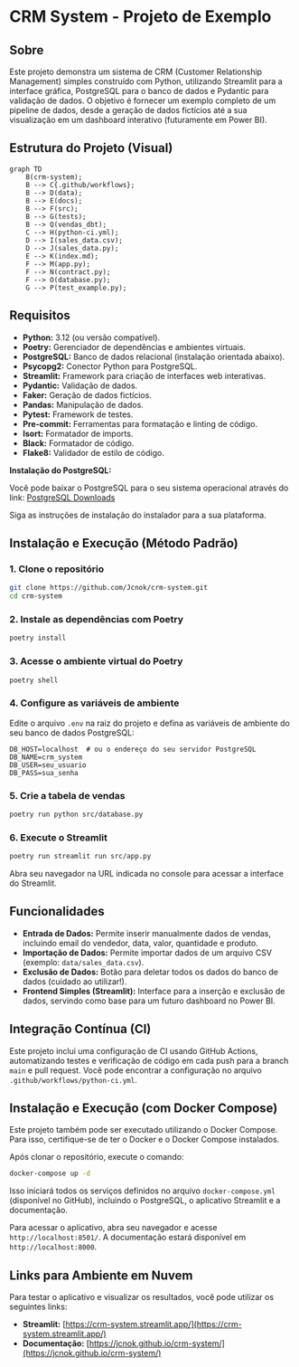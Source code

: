 # CRM System - Projeto de Exemplo

## Sobre

Este projeto demonstra um sistema de CRM (Customer Relationship Management) simples construído com Python, utilizando Streamlit para a interface gráfica, PostgreSQL para o banco de dados e Pydantic para validação de dados. O objetivo é fornecer um exemplo completo de um pipeline de dados, desde a geração de dados fictícios até a sua visualização em um dashboard interativo (futuramente em Power BI).


## Estrutura do Projeto (Visual)

```mermaid
graph TD
    B(crm-system);
    B --> C{.github/workflows};
    B --> D(data);
    B --> E(docs);
    B --> F(src);
    B --> G(tests);
    B --> Q(vendas_dbt);
    C --> H(python-ci.yml);
    D --> I(sales_data.csv);
    D --> J(sales_data.py);
    E --> K(index.md);
    F --> M(app.py);
    F --> N(contract.py);
    F --> O(database.py);
    G --> P(test_example.py);       
```



## Requisitos

- **Python:** 3.12 (ou versão compatível).
- **Poetry:** Gerenciador de dependências e ambientes virtuais.
- **PostgreSQL:** Banco de dados relacional (instalação orientada abaixo).
- **Psycopg2:** Conector Python para PostgreSQL.
- **Streamlit:** Framework para criação de interfaces web interativas.
- **Pydantic:** Validação de dados.
- **Faker:** Geração de dados fictícios.
- **Pandas:** Manipulação de dados.
- **Pytest:** Framework de testes.
- **Pre-commit:** Ferramentas para formatação e linting de código.
- **Isort:** Formatador de imports.
- **Black:** Formatador de código.
- **Flake8:** Validador de estilo de código.

**Instalação do PostgreSQL:**

Você pode baixar o PostgreSQL para o seu sistema operacional através do link: [PostgreSQL Downloads](https://www.postgresql.org/download/)

Siga as instruções de instalação do instalador para a sua plataforma.


## Instalação e Execução (Método Padrão)

### 1. Clone o repositório

```bash
git clone https://github.com/Jcnok/crm-system.git
cd crm-system
```

### 2. Instale as dependências com Poetry

```bash
poetry install 
```

### 3. Acesse o ambiente virtual do Poetry

```bash
poetry shell
```

### 4. Configure as variáveis de ambiente

Edite o arquivo `.env` na raiz do projeto e defina as variáveis de ambiente do seu banco de dados PostgreSQL:

```
DB_HOST=localhost  # ou o endereço do seu servidor PostgreSQL
DB_NAME=crm_system
DB_USER=seu_usuario
DB_PASS=sua_senha
```

### 5. Crie a tabela de vendas

```bash
poetry run python src/database.py
```

### 6. Execute o Streamlit

```bash
poetry run streamlit run src/app.py
```


Abra seu navegador na URL indicada no console para acessar a interface do Streamlit.


## Funcionalidades

- **Entrada de Dados:** Permite inserir manualmente dados de vendas, incluindo email do vendedor, data, valor, quantidade e produto.
- **Importação de Dados:** Permite importar dados de um arquivo CSV (exemplo: `data/sales_data.csv`).
- **Exclusão de Dados:** Botão para deletar todos os dados do banco de dados (cuidado ao utilizar!).
- **Frontend Simples (Streamlit):** Interface para a inserção e exclusão de dados, servindo como base para um futuro dashboard no Power BI.


## Integração Contínua (CI)

Este projeto inclui uma configuração de CI usando GitHub Actions, automatizando testes e verificação de código em cada push para a branch `main` e pull request. Você pode encontrar a configuração no arquivo `.github/workflows/python-ci.yml`.


## Instalação e Execução (com Docker Compose)

Este projeto também pode ser executado utilizando o Docker Compose. Para isso, certifique-se de ter o Docker e o Docker Compose instalados.

Após clonar o repositório, execute o comando:

```bash
docker-compose up -d
```

Isso iniciará todos os serviços definidos no arquivo `docker-compose.yml` (disponível no GitHub), incluindo o PostgreSQL, o aplicativo Streamlit e a documentação.

Para acessar o aplicativo, abra seu navegador e acesse `http://localhost:8501/`.
A documentação estará disponível em `http://localhost:8000`.


## Links para Ambiente em Nuvem

Para testar o aplicativo e visualizar os resultados, você pode utilizar os seguintes links:

- **Streamlit:** [https://crm-system.streamlit.app/](https://crm-system.streamlit.app/)
- **Documentação:** [https://jcnok.github.io/crm-system/](https://jcnok.github.io/crm-system/)




